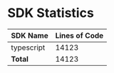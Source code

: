 # SDK Statistics

| SDK Name | Lines of Code |
| -------- | ------------- |
| typescript | 14123 |
| **Total** | 14123 |
